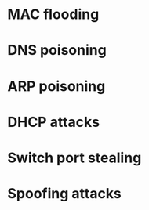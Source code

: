 # MAC flooding
# DNS poisoning
# ARP poisoning
# DHCP attacks
# Switch port stealing
# Spoofing attacks